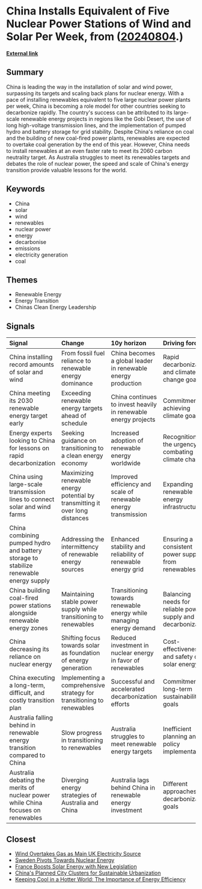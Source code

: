 # __China Installs Equivalent of Five Nuclear Power Stations of Wind and Solar Per Week__, from ([20240804](https://kghosh.substack.com/p/20240804).)

__[External link](https://www.abc.net.au/news/science/2024-07-16/chinas-renewable-energy-boom-breaks-records/104086640)__



## Summary

China is leading the way in the installation of solar and wind power, surpassing its targets and scaling back plans for nuclear energy. With a pace of installing renewables equivalent to five large nuclear power plants per week, China is becoming a role model for other countries seeking to decarbonize rapidly. The country's success can be attributed to its large-scale renewable energy projects in regions like the Gobi Desert, the use of long high-voltage transmission lines, and the implementation of pumped hydro and battery storage for grid stability. Despite China's reliance on coal and the building of new coal-fired power plants, renewables are expected to overtake coal generation by the end of this year. However, China needs to install renewables at an even faster rate to meet its 2060 carbon neutrality target. As Australia struggles to meet its renewables targets and debates the role of nuclear power, the speed and scale of China's energy transition provide valuable lessons for the world.

## Keywords

* China
* solar
* wind
* renewables
* nuclear power
* energy
* decarbonise
* emissions
* electricity generation
* coal

## Themes

* Renewable Energy
* Energy Transition
* Chinas Clean Energy Leadership

## Signals

| Signal                                                                                | Change                                                                       | 10y horizon                                                         | Driving force                                                 |
|:--------------------------------------------------------------------------------------|:-----------------------------------------------------------------------------|:--------------------------------------------------------------------|:--------------------------------------------------------------|
| China installing record amounts of solar and wind                                     | From fossil fuel reliance to renewable energy dominance                      | China becomes a global leader in renewable energy production        | Rapid decarbonization and climate change goals                |
| China meeting its 2030 renewable energy target early                                  | Exceeding renewable energy targets ahead of schedule                         | China continues to invest heavily in renewable energy projects      | Commitment to achieving climate goals                         |
| Energy experts looking to China for lessons on rapid decarbonization                  | Seeking guidance on transitioning to a clean energy economy                  | Increased adoption of renewable energy worldwide                    | Recognition of the urgency in combating climate change        |
| China using large-scale transmission lines to connect solar and wind farms            | Maximizing renewable energy potential by transmitting it over long distances | Improved efficiency and scale of renewable energy transmission      | Expanding renewable energy infrastructure                     |
| China combining pumped hydro and battery storage to stabilize renewable energy supply | Addressing the intermittency of renewable energy sources                     | Enhanced stability and reliability of renewable energy grid         | Ensuring a consistent power supply from renewables            |
| China building coal-fired power stations alongside renewable energy zones             | Maintaining stable power supply while transitioning to renewables            | Transitioning towards renewable energy while managing energy demand | Balancing needs for reliable power supply and decarbonization |
| China decreasing its reliance on nuclear energy                                       | Shifting focus towards solar as foundation of energy generation              | Reduced investment in nuclear energy in favor of renewables         | Cost-effectiveness and safety of solar energy                 |
| China executing a long-term, difficult, and costly transition plan                    | Implementing a comprehensive strategy for transitioning to renewables        | Successful and accelerated decarbonization efforts                  | Commitment to long-term sustainability goals                  |
| Australia falling behind in renewable energy transition compared to China             | Slow progress in transitioning to renewables                                 | Australia struggles to meet renewable energy targets                | Inefficient planning and policy implementation                |
| Australia debating the merits of nuclear power while China focuses on renewables      | Diverging energy strategies of Australia and China                           | Australia lags behind China in renewable energy investment          | Different approaches to decarbonization goals                 |

## Closest

* [Wind Overtakes Gas as Main UK Electricity Source](fb0ad35a700c17919f0e3f303fb7f9b6)
* [Sweden Pivots Towards Nuclear Energy](b9666c2bcb5131de1b2411be30bb4b44)
* [France Boosts Solar Energy with New Legislation](bf6fa37b7bc836eca6faa20578b2718e)
* [China's Planned City Clusters for Sustainable Urbanization](2c6411450b93e8449beffcb00e58b39b)
* [Keeping Cool in a Hotter World: The Importance of Energy Efficiency](0ca38b65b97d6235d3b3dbb3efdb0c21)